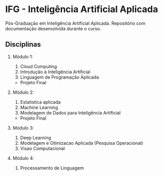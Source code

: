 # IFG - Inteligência Artificial Aplicada

Pós-Graduação em Inteligência Artificial Aplicada. Repositório com documentação desenvolvida durante o curso.

## Disciplinas

1. Módulo 1:
    1. Cloud Computing
    2. Introdução à Inteligência Artificial
    3. Linguagem de Programação Aplicada
    - Projeto Final

2. Módulo 2:
    1. Estatistica aplicada
    2. Machine Learning
    3. Modelagem de Dados para Inteligência Artificial
    - Projeto Final
	
3. Módulo 3:
    1. Deep Learning
	2. Modelagem e Otimizacao Aplicada (Pesquisa Operacional)
    3. Visao Computacional

4. Módulo 4:
    1. Processamento de Linguagem
